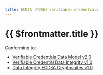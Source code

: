 ```yaml
---
title: ECDSA (P256) verifiable credentials
---
```


# {{ $frontmatter.title }}

Conforming to:
- [Verifiable Credentials Data Model v2.0](https://www.w3.org/TR/vc-data-model-2.0/)
- [Verifiable Credential Data Integrity v1.0](https://www.w3.org/TR/vc-data-integrity/)
- [Data Integrity ECDSA Cryptosuites v1.0](https://www.w3.org/TR/vc-di-ecdsa/)

<!--@include: @/ecdsa_exec_log.md-->
